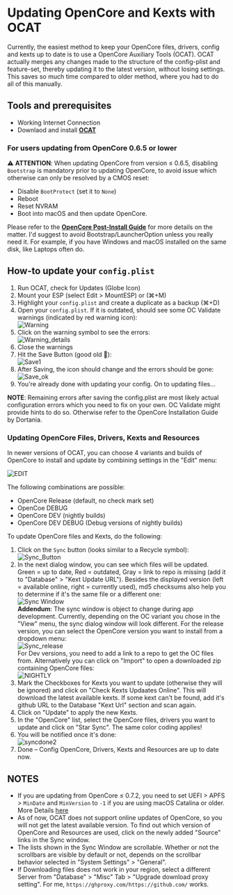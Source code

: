 # Updating OpenCore and Kexts with OCAT
Currently, the easiest method to keep your OpenCore files, drivers, config and kexts up to date is to use a OpenCore Auxiliary Tools (OCAT). OCAT actually merges any changes made to the structure of the config-plist and feature-set, thereby updating it to the latest version, without losing settings. This saves so much time compared to older method, where you had to do all of this manually. 

## Tools and prerequisites
- Working Internet Connection
- Downlaod and install [**OCAT**](https://github.com/ic005k/QtOpenCoreConfig/releases)

### For users updating from OpenCore 0.6.5 or lower
:warning: **ATTENTION**: When updating OpenCore from version ≤ 0.6.5, disabling `Bootstrap` is mandatory prior to updating OpenCore, to avoid issue which otherwise can only be resolved by a CMOS reset:

- Disable `BootProtect` (set it to `None`)
- Reboot
- Reset NVRAM 
- Boot into macOS and then update OpenCore. 

Please refer to the [**OpenCore Post-Install Guide**](https://dortania.github.io/OpenCore-Post-Install/multiboot/bootstrap.html#updating-bootstrap-in-0-6-6) for more details on the matter. I'd suggest to avoid Bootstrap/LauncherOption unless you really need it. For example, if you have Windows and macOS installed on the same disk, like Laptops often do.

## How-to update your `config.plist`
1. Run OCAT, check for Updates (Globe Icon)
2. Mount your ESP (select Edit > MountESP) or (⌘+M)
3. Highlight your `config.plist` and create a duplicate as a backup (⌘+D)
4. Open your `config.plist`. If it is outdated, should see some OC Validate warnings (indicated by red warning icon): </br>
	![Warning](https://user-images.githubusercontent.com/76865553/140640760-8cafb9bd-3b4a-4681-8471-47443dd49c6e.png)
4. Click on the warning symbol to see the errors: </br>
	![Warning_details](https://user-images.githubusercontent.com/76865553/140640767-5e6de7f0-2309-42cf-9b42-099ddb3296d5.png)
5. Close the warnings
6. Hit the Save Button (good old :floppy_disk:):</br>
	![Save1](https://user-images.githubusercontent.com/76865553/140640826-b6de2593-7cf7-4f6d-a295-9fbeb8337aca.png)
7. After Saving, the icon should change and the errors should be gone: </br>
	![Save_ok](https://user-images.githubusercontent.com/76865553/140640868-b76f0ca8-496f-42cb-9cb4-737ce03bca1a.png)
8. You're already done with updating your config. On to updating files…

**NOTE**: Remaining errors after saving the config.plist are most likely actual configuration errors which you need to fix on your own. OC Validate might provide hints to do so. Otherwise refer to the OpenCore Installation Guide by Dortania.

### Updating OpenCore Files, Drivers, Kexts and Resources
In newer versions of OCAT, you can choose 4 variants and builds of OpenCore to install and update by combining settings in the "Edit" menu:

![EDIT](https://user-images.githubusercontent.com/76865553/155941606-84f4366d-c245-4797-8a77-2dae2f777f9e.png)

The following combinations are possible: 

- OpenCore Release (default, no check mark set)
- OpenCoe DEBUG
- OpenCore DEV (nightly builds)
- OpenCore DEV DEBUG (Debug versions of nightly builds)

To update OpenCore files and Kexts, do the following:

1. Click on the `Sync` button (looks similar to a Recycle symbol):</br>
	![Sync_Button](https://user-images.githubusercontent.com/76865553/140640906-a3ba1ccd-157d-43a4-af51-12fa4ffbf80d.png)
2. In the next dialog window, you can see which files will be updated. Green = up to date, Red = outdated, Gray = link to repo is missing (add it to "Database" > "Kext Update URL"). Besides the displayed version (left = available online, right = currently used), md5 checksums also help you to determine if it's the same file or a different one:</br> 
	![Sync Window](https://user-images.githubusercontent.com/76865553/141829918-6118358f-904a-420c-b6b8-eed9b2a4b6d1.png)</br>
**Addendum**: The sync window is object to change during app development. Currently, depending on the OC variant you chose in the "View" menu, the sync dialog window will look different. For the release version, you can select the OpenCore version you want to install from a dropdown menu:</br>
![Sync_release](https://user-images.githubusercontent.com/76865553/155942200-876515cc-02c7-4144-830b-dfe266ad98d2.png)</br>
For Dev versions, you need to add a link to a repo to get the OC files from. Alternatively you can click on "Import" to open a downloaded zip containing OpenCore files:</br>
![NIGHTLY](https://user-images.githubusercontent.com/76865553/155942273-805db986-8743-435a-8665-8714c940af38.png)</br>
3. Mark the Checkboxes for Kexts you want to update (otherwise they will be ignored) and click on "Check Kexts Updaates Online". This will download the latest available kexts. If some kext can't be found, add it's github URL to the Database "Kext Url" section and scan again.
4. Click on "Update" to apply the new Kexts. 
5. In the "OpenCore" list, select the OpenCore files, drivers you want to update and click on "Star Sync". The same color coding applies!
6. You will be notified once it's done:</br>
	![syncdone2](https://user-images.githubusercontent.com/76865553/140641897-c8f26c31-bb4c-47ae-be1f-fa8c1e0163a0.png)
6. Done – Config OpenCore, Drivers, Kexts and Resources are up to date now.

## NOTES

- If you are updating from OpenCore ≤ 0.7.2, you need to set UEFI > APFS > `MinDate` and `MinVersion` to `-1` if you are using macOS Catalina or older. More Details [here](https://github.com/5T33Z0/OC-Little-Translated/tree/main/A_Config_Tips_and_Tricks#settings-for-mindateminversion) 
- As of now, OCAT does not support online updates of OpenCore, so you will not get the latest available version. To find out which version of OpenCore and Resources are used, click on the newly added "Source" links in the Sync window.
- The lists shown in the Sync Window are scrollable. Whether or not the scrollbars are visible by default or not, depends on the scrollbar behavior selected in "System Settings" > "General".
- If Downloading files does not work in your region, select a different Server from "Database" > "Misc" Tab > "Upgrade download proxy setting". For me, `https://ghproxy.com/https://github.com/` works.
